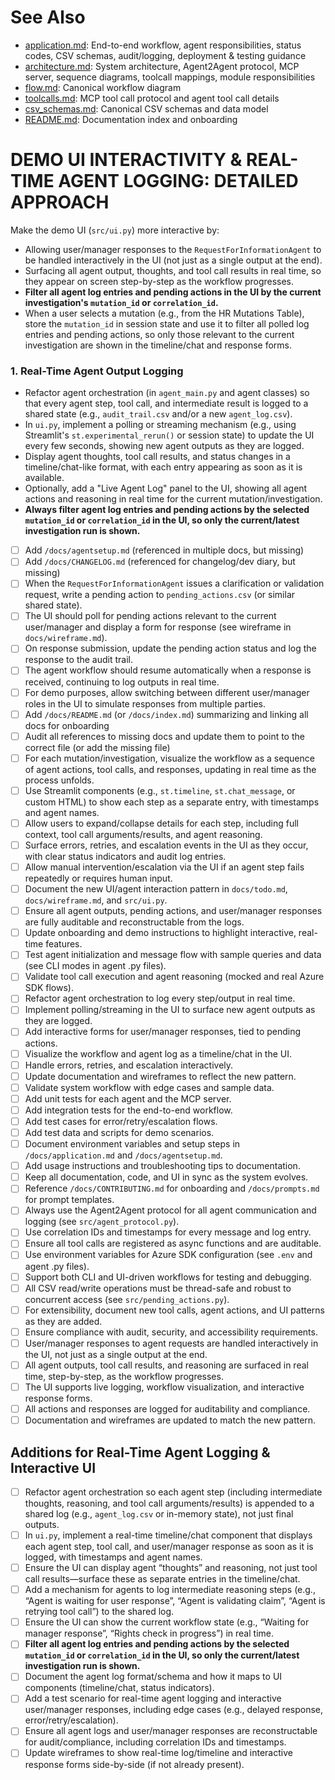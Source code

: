 # See Also
- [application.md](application.md): End-to-end workflow, agent responsibilities, status codes, CSV schemas, audit/logging, deployment & testing guidance
- [architecture.md](architecture.md): System architecture, Agent2Agent protocol, MCP server, sequence diagrams, toolcall mappings, module responsibilities
- [flow.md](flow.md): Canonical workflow diagram
- [toolcalls.md](toolcalls.md): MCP tool call protocol and agent tool call details
- [csv_schemas.md](csv_schemas.md): Canonical CSV schemas and data model
- [README.md](README.md): Documentation index and onboarding

# DEMO UI INTERACTIVITY & REAL-TIME AGENT LOGGING: DETAILED APPROACH


Make the demo UI (`src/ui.py`) more interactive by:
- Allowing user/manager responses to the `RequestForInformationAgent` to be handled interactively in the UI (not just as a single output at the end).
- Surfacing all agent output, thoughts, and tool call results in real time, so they appear on screen step-by-step as the workflow progresses.
- **Filter all agent log entries and pending actions in the UI by the current investigation's `mutation_id` or `correlation_id`.**
- When a user selects a mutation (e.g., from the HR Mutations Table), store the `mutation_id` in session state and use it to filter all polled log entries and pending actions, so only those relevant to the current investigation are shown in the timeline/chat and response forms.

### 1. Real-Time Agent Output Logging
- Refactor agent orchestration (in `agent_main.py` and agent classes) so that every agent step, tool call, and intermediate result is logged to a shared state (e.g., `audit_trail.csv` and/or a new `agent_log.csv`).
- In `ui.py`, implement a polling or streaming mechanism (e.g., using Streamlit's `st.experimental_rerun()` or session state) to update the UI every few seconds, showing new agent outputs as they are logged.
- Display agent thoughts, tool call results, and status changes in a timeline/chat-like format, with each entry appearing as soon as it is available.
- Optionally, add a "Live Agent Log" panel to the UI, showing all agent actions and reasoning in real time for the current mutation/investigation.
- **Always filter agent log entries and pending actions by the selected `mutation_id` or `correlation_id` in the UI, so only the current/latest investigation run is shown.**
- [ ] Add `/docs/agentsetup.md` (referenced in multiple docs, but missing)
- [ ] Add `/docs/CHANGELOG.md` (referenced for changelog/dev diary, but missing)
- [ ] When the `RequestForInformationAgent` issues a clarification or validation request, write a pending action to `pending_actions.csv` (or similar shared state).
- [ ] The UI should poll for pending actions relevant to the current user/manager and display a form for response (see wireframe in `docs/wireframe.md`).
- [ ] On response submission, update the pending action status and log the response to the audit trail.
- [ ] The agent workflow should resume automatically when a response is received, continuing to log outputs in real time.
- [ ] For demo purposes, allow switching between different user/manager roles in the UI to simulate responses from multiple parties.
- [ ] Add `/docs/README.md` (or `/docs/index.md`) summarizing and linking all docs for onboarding
- [ ] Audit all references to missing docs and update them to point to the correct file (or add the missing file)
- [ ] For each mutation/investigation, visualize the workflow as a sequence of agent actions, tool calls, and responses, updating in real time as the process unfolds.
- [ ] Use Streamlit components (e.g., `st.timeline`, `st.chat_message`, or custom HTML) to show each step as a separate entry, with timestamps and agent names.
- [ ] Allow users to expand/collapse details for each step, including full context, tool call arguments/results, and agent reasoning.
- [ ] Surface errors, retries, and escalation events in the UI as they occur, with clear status indicators and audit log entries.
- [ ] Allow manual intervention/escalation via the UI if an agent step fails repeatedly or requires human input.
- [ ] Document the new UI/agent interaction pattern in `docs/todo.md`, `docs/wireframe.md`, and `src/ui.py`.
- [ ] Ensure all agent outputs, pending actions, and user/manager responses are fully auditable and reconstructable from the logs.
- [ ] Update onboarding and demo instructions to highlight interactive, real-time features.
- [ ] Test agent initialization and message flow with sample queries and data (see CLI modes in agent .py files).
- [ ] Validate tool call execution and agent reasoning (mocked and real Azure SDK flows).
- [ ] Refactor agent orchestration to log every step/output in real time.
- [ ] Implement polling/streaming in the UI to surface new agent outputs as they are logged.
- [ ] Add interactive forms for user/manager responses, tied to pending actions.
- [ ] Visualize the workflow and agent log as a timeline/chat in the UI.
- [ ] Handle errors, retries, and escalation interactively.
- [ ] Update documentation and wireframes to reflect the new pattern.
- [ ] Validate system workflow with edge cases and sample data.
- [ ] Add unit tests for each agent and the MCP server.
- [ ] Add integration tests for the end-to-end workflow.
- [ ] Add test cases for error/retry/escalation flows.
- [ ] Add test data and scripts for demo scenarios.
- [ ] Document environment variables and setup steps in `/docs/application.md` and `/docs/agentsetup.md`.
- [ ] Add usage instructions and troubleshooting tips to documentation.
- [ ] Keep all documentation, code, and UI in sync as the system evolves.
- [ ] Reference `/docs/CONTRIBUTING.md` for onboarding and `/docs/prompts.md` for prompt templates.
- [ ] Always use the Agent2Agent protocol for all agent communication and logging (see `src/agent_protocol.py`).
- [ ] Use correlation IDs and timestamps for every message and log entry.
- [ ] Ensure all tool calls are registered as async functions and are auditable.
- [ ] Use environment variables for Azure SDK configuration (see `.env` and agent .py files).
- [ ] Support both CLI and UI-driven workflows for testing and debugging.
- [ ] All CSV read/write operations must be thread-safe and robust to concurrent access (see `src/pending_actions.py`).
- [ ] For extensibility, document new tool calls, agent actions, and UI patterns as they are added.
- [ ] Ensure compliance with audit, security, and accessibility requirements.
- [ ] User/manager responses to agent requests are handled interactively in the UI, not just as a single output at the end.
- [ ] All agent outputs, tool call results, and reasoning are surfaced in real time, step-by-step, as the workflow progresses.
- [ ] The UI supports live logging, workflow visualization, and interactive response forms.
- [ ] All actions and responses are logged for auditability and compliance.
- [ ] Documentation and wireframes are updated to match the new pattern.

## Additions for Real-Time Agent Logging & Interactive UI

- [ ] Refactor agent orchestration so each agent step (including intermediate thoughts, reasoning, and tool call arguments/results) is appended to a shared log (e.g., `agent_log.csv` or in-memory state), not just final outputs.
- [ ] In `ui.py`, implement a real-time timeline/chat component that displays each agent step, tool call, and user/manager response as soon as it is logged, with timestamps and agent names.
- [ ] Ensure the UI can display agent “thoughts” and reasoning, not just tool call results—surface these as separate entries in the timeline/chat.
- [ ] Add a mechanism for agents to log intermediate reasoning steps (e.g., “Agent is waiting for user response”, “Agent is validating claim”, “Agent is retrying tool call”) to the shared log.
- [ ] Ensure the UI can show the current workflow state (e.g., “Waiting for manager response”, “Rights check in progress”) in real time.
- [ ] **Filter all agent log entries and pending actions by the selected `mutation_id` or `correlation_id` in the UI, so only the current/latest investigation run is shown.**
- [ ] Document the agent log format/schema and how it maps to UI components (timeline/chat, status indicators).
- [ ] Add a test scenario for real-time agent logging and interactive user/manager responses, including edge cases (e.g., delayed response, error/retry/escalation).
- [ ] Ensure all agent logs and user/manager responses are reconstructable for audit/compliance, including correlation IDs and timestamps.
- [ ] Update wireframes to show real-time log/timeline and interactive response forms side-by-side (if not already present).
